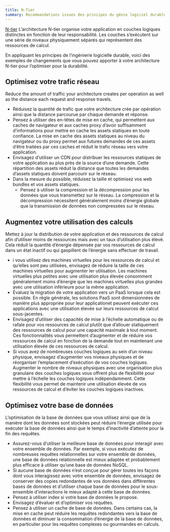 ```yaml
---
title: N-Tier
summary: Recommandations issues des principes du génie logiciel durable appliqués à une architecture N-Tier
---
```


[N-tier](https://docs.microsoft.com/en-us/azure/architecture/guide/architecture-styles/n-tier) L’architecture N-tier organise votre application en couches logiques distinctes en fonction de leur responsabilité. Les couches s’exécutent sur une série de niveaux physiquement séparés qui représentent des ressources de calcul.

En appliquant les principes de l’ingénierie logicielle durable, voici des exemples de changements que vous pouvez apporter à votre architecture N-tier pour l’optimiser pour la durabilité.

## Optimisez votre trafic réseau

Reduce the amount of traffic your architecture creates per operation as well as the distance each request and response travels.

* Réduisez la quantité de trafic que votre architecture crée par opération ainsi que la distance parcourue par chaque demande et réponse.
* Pensez à utiliser des en-têtes de mise en cache, qui permettent aux caches de navigateur et aux caches proxy d’avoir suffisamment d’informations pour mettre en cache les assets statiques en toute confiance. La mise en cache des assets statiques au niveau du navigateur ou du proxy permet aux futures demandes de ces assets d’être traitées par ces caches et réduit le trafic réseau vers votre application.
* Envisagez d’utiliser un CDN pour distribuer les ressources statiques de votre application au plus près de la source d’une demande. Cette répartition des assets réduit la distance que toutes les demandes d’assets statiques doivent parcourir sur le réseau.
* Dans la mesure du possible, réduisez la taille et optimisez vos web bundles et vos assets statiques.
    * Pensez à utiliser la compression et la décompression pour les données que vous transmettez sur le réseau. La compression et la décompression nécessitent généralement moins d’énergie globale que la transmission de données non compressées sur le réseau.

## Augmentez votre utilisation des calculs

Mettez à jour la distribution de votre application et des ressources de calcul afin d’utiliser moins de ressources mais avec un taux d’utilisation plus élevé. Cela réduit la quantité d’énergie dépensée par vos ressources de calcul dans un état inactif ou qui gaspillent de l’énergie sans effectuer de travail.

* i vous utilisez des machines virtuelles pour les ressources de calcul et qu’elles sont peu utilisées, envisagez de réduire la taille de ces machines virtuelles pour augmenter ler utilisation. Les machines virtuelles plus petites avec une utilisation plus élevée consomment généralement moins d’énergie que les machines virtuelles plus grandes avec une utilisation inférieure pour la même application.
* Évaluez la migration de votre application vers un PaaS lorsque cela est possible. En règle générale, les solutions PaaS sont dimensionnées de manière plus appropriée pour leur applicationet peuvent exécuter ces applications avec une utilisation élevée sur leurs ressources de calcul sous-jacentes.
* Envisagez d’utiliser des capacités de mise à l’échelle automatique ou de rafale pour vos ressources de calcul plutôt que d’allouer statiquement des ressources de calcul pour une capacité maximale à tout moment. Ces fonctionnalités vous permettent d’augmenter et de réduire vos ressources de calcul en fonction de la demande tout en maintenant une utilisation élevée de ces ressources de calcul.
* Si vous avez de nombreuses couches logiques au sein d’un niveau physique, envisagez d’augmenter vos niveaux physiques et de réorganiser l’emplacement d’exécution de vos couches logiques. Augmenter le nombre de niveaux physiques avec une organisation plus granulaire des couches logiques vous offrent plus de flexibilité pour mettre à l’échelle les couches logiques indépendamment. Cette flexibilité vous permet de maintenir une utilisation élevée de vos ressources de calcul et d’éviter les couches logiques inactives.

## Optimisez votre base de données

L’optimisation de la base de données que vous utilisez ainsi que de la manière dont les données sont stockées peut réduire l’énergie utilisée pour exécuter la base de données ainsi que le temps d’inactivité d’attente pour la fin des requêtes.

* Assurez-vous d’utiliser la meilleure base de données pour interagir avec votre ensemble de données. Par exemple, si vous exécutez de nombreuses requêtes relationnelles sur votre ensemble de données, une base de données relationnelle est mieux adaptée et probablement plus efficace à utiliser qu’une base de données NoSQL.
* Si aucune base de données n’est conçue pour gérer toutes les façons dont vous interagissez avec votre ensemble de données, envisagez de conserver des copies redondantes de vos données dans différentes bases de données et d’utiliser chaque base de données pour le sous-ensemble d’interactions le mieux adapté à cette base de données.
* Pensez à utiliser index si votre base de données le propose.
* Envisagez d’évaluer et d’optimiser vos requêtes.
* Pensez à utiliser un cache de base de données. Dans certains cas, la mise en cache peut réduire les requêtes redondantes vers la base de données et diminuer la consommation d’énergie de la base de données, en particulier pour les requêtes complexes ou gourmandes en calculs.
